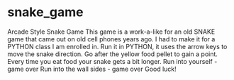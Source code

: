 # snake_game
Arcade Style Snake Game
This game is a work-a-like for an old SNAKE game that came out on old cell phones years ago.
I had to make it for a PYTHON class I am enrolled in.
Run it in PYTHON, it uses the arrow keys to move the snake direction.
Go after the yellow food pellet to gain a point.
Every time you eat food your snake gets a bit longer.
Run into yourself - game over
Run into the wall sides - game over
Good luck!
